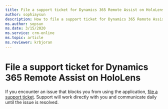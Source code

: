 ```yaml
---
title: File a support ticket for Dynamics 365 Remote Assist on HoloLens
author: sophiaysun
description: How to file a support ticket for Dynamics 365 Remote Assist on HoloLens
ms.author: sopsun
ms.date: 3/15/2020
ms.service: crm-online
ms.topic: article
ms.reviewer: krbjoran
---
```


# File a support ticket for Dynamics 365 Remote Assist on HoloLens

If you encounter an issue that blocks you from using the application, [file a support ticket]( https://support.microsoft.com/hololens). Support will work directly with you and communicate daily until the issue is resolved.  
